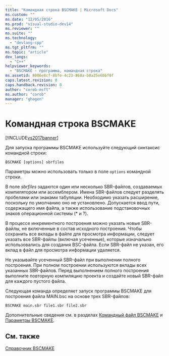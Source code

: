 ```yaml
---
title: "Командная строка BSCMAKE | Microsoft Docs"
ms.custom: ""
ms.date: "12/05/2016"
ms.prod: "visual-studio-dev14"
ms.reviewer: ""
ms.suite: ""
ms.technology: 
  - "devlang-cpp"
ms.tgt_pltfrm: ""
ms.topic: "article"
dev_langs: 
  - "C++"
helpviewer_keywords: 
  - "BSCMAKE - программа, командная строка"
ms.assetid: 8006e8cf-8bfe-4c23-868a-b0a25e6bbf0f
caps.latest.revision: 8
caps.handback.revision: 8
author: "corob-msft"
ms.author: "corob"
manager: "ghogen"
---
```

# Командная строка BSCMAKE
[!INCLUDE[vs2017banner](../../assembler/inline/includes/vs2017banner.md)]

Для запуска программы BSCMAKE используйте следующий синтаксис командной строки:  
  
```  
BSCMAKE [options] sbrfiles  
```  
  
 Параметры можно использовать только в поле `options` командной строки.  
  
 В поле *sbrfiles* задаются один или несколько SBR\-файлов, создаваемых компилятором или ассемблером.  Имена SBR\-файлов следует разделять пробелами или знаками табуляции.  Необходимо указать расширение, поскольку по умолчанию оно не установлено.  Допускается ввод пути, содержащего имя файла, а также использование подстановочных знаков операционной системы \(\* и ?\).  
  
 В процессе инкрементного построения можно указать новые SBR\-файлы, не включенные в состав исходного построения.  Чтобы сохранить все вклады в файле для просмотра информации, следует указать все SBR\-файлы \(включая усеченные\), которые изначально использовались для создания BSC\-файла.  Если SBR\-файл не указан, его вклад в файл для просмотра информации удаляется.  
  
 Не указывайте усеченный SBR\-файл при выполнении полного построения.  При полном построении используются вклады всех указанных SBR\-файлов.  Перед выполнением полного построения выполните повторную компиляцию проекта и создайте новый SBR\-файл для каждого пустого файла.  
  
 Следующая команда определяет запуск программы BSCMAKE для построения файла MAIN.bsc на основе трех SBR\-файлов:  
  
```  
BSCMAKE main.sbr file1.sbr file2.sbr  
```  
  
 Дополнительные сведения см. в разделах [Командный файл BSCMAKE](../../build/reference/bscmake-command-file-response-file.md) и [Параметры BSCMAKE](../Topic/BSCMAKE%20Options.md).  
  
## См. также  
 [Справочник ВSCMAKE](../../build/reference/bscmake-reference.md)